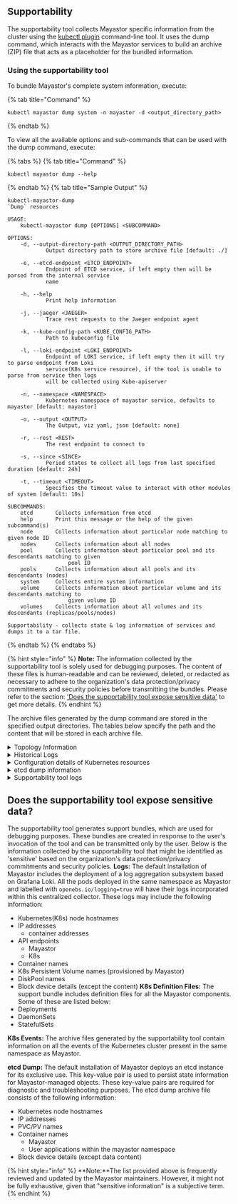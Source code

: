 ## Supportability

The supportability tool collects Mayastor specific information from the cluster using the [kubectl plugin](https://mayastor.gitbook.io/introduction/reference/kubectl-plugin) command-line tool. It uses the dump command, which interacts with the Mayastor services to build an archive (ZIP) file that acts as a placeholder for the bundled information.


### Using the supportability tool

To bundle Mayastor's complete system information, execute:

{% tab title="Command" %}
```text
kubectl mayastor dump system -n mayastor -d <output_directory_path>
```
{% endtab %}

To view all the available options and sub-commands that can be used with the dump command, execute:

{% tabs %}
{% tab title="Command" %}
```text
kubectl mayastor dump --help
```
{% endtab %}
{% tab title="Sample Output" %}
```text
kubectl-mayastor-dump 
`Dump` resources

USAGE:
    kubectl-mayastor dump [OPTIONS] <SUBCOMMAND>

OPTIONS:
    -d, --output-directory-path <OUTPUT_DIRECTORY_PATH>
            Output directory path to store archive file [default: ./]

    -e, --etcd-endpoint <ETCD_ENDPOINT>
            Endpoint of ETCD service, if left empty then will be parsed from the internal service
            name

    -h, --help
            Print help information

    -j, --jaeger <JAEGER>
            Trace rest requests to the Jaeger endpoint agent

    -k, --kube-config-path <KUBE_CONFIG_PATH>
            Path to kubeconfig file

    -l, --loki-endpoint <LOKI_ENDPOINT>
            Endpoint of LOKI service, if left empty then it will try to parse endpoint from Loki
            service(K8s service resource), if the tool is unable to parse from service then logs
            will be collected using Kube-apiserver

    -n, --namespace <NAMESPACE>
            Kubernetes namespace of mayastor service, defaults to mayastor [default: mayastor]

    -o, --output <OUTPUT>
            The Output, viz yaml, json [default: none]

    -r, --rest <REST>
            The rest endpoint to connect to

    -s, --since <SINCE>
            Period states to collect all logs from last specified duration [default: 24h]

    -t, --timeout <TIMEOUT>
            Specifies the timeout value to interact with other modules of system [default: 10s]

SUBCOMMANDS:
    etcd       Collects information from etcd
    help       Print this message or the help of the given subcommand(s)
    node       Collects information about particular node matching to given node ID
    nodes      Collects information about all nodes
    pool       Collects information about particular pool and its descendants matching to given
                   pool ID
    pools      Collects information about all pools and its descendants (nodes)
    system     Collects entire system information
    volume     Collects information about particular volume and its descendants matching to
                   given volume ID
    volumes    Collects information about all volumes and its descendants (replicas/pools/nodes)

Supportability - collects state & log information of services and dumps it to a tar file.
```
{% endtab %}
{% endtabs %}

{% hint style="info" %}
**Note:** The information collected by the supportability tool is solely used for debugging purposes. The content of these files is human-readable and can be reviewed, deleted, or redacted as necessary to adhere to the organization's data protection/privacy commitments and security policies before transmitting the bundles.
Please refer to the section: ['Does the supportability tool expose sensitive data'](https://mayastor.gitbook.io/introduction/v/develop/quickstart/faqs#does-the-supportability-tool-expose-sensitive-data) to get more details.
{% endhint %}


The archive files generated by the dump command are stored in the specified output directories. The tables below specify the path and the content that will be stored in each archive file.


<details>
<summary>Topology Information</summary>
| Folder Path | Mayastor Resource | Node Name |  File Name | Description |
| :--- | :--- | :--- | :--- | :--- |
| ./topology/node | node | node-01 | node-01-topology.json | Topology of node-01(All node topologies will available here) |
| ./topology/pool | pool | pool-01 | pool-01-topology.json | Topology of pool-01 (All pool topologies will available here) |
| ./topology/volume | volume | volume-01 | volume-01-topology.json | Topology information of volume-01 (All volume topologies will available here) |
</details>

<details>
<summary>Historical Logs</summary>
| Folder Path | Host Name(optional) | Component | File Name |
| :--- | :--- | :--- | :--- |
| ./logs/core-agents | - | agent-core | loki-agent-core.log |
| ./logs/rest | - | api-rest | loki-api-rest.log |
| ./logs/csi-controller | - | csi-attacher | loki-csi-attacher.log |
| ./logs/csi-controller | - | csi-controller | loki-csi-controller.log |
| ./logs/csi-controller | - | 	csi-provisioner | loki-csi-provisioner.log |
| ./logs/diskpool-operator | - | operator-diskpool | loki-operator-disk-pool.log |
| ./logs/mayastor| 	node-02 | csi-driver-registrar | node-02-loki-csi-driver-registrar.log |
| ./logs/mayastor | node-01 | csi-node | node-01-loki-csi-node.log |
| ./logs/mayastor | node-01	 | io-engine | node-01-loki-mayastor.log |
| ./logs/blot | node-02 | io-engine | node-02-loki-mayastor.log |
| ./logs/etcd | node-03 | etcd | node-03-loki-etcd.log |
</details> 

<details>
<summary>Configuration details of Kubernetes resources</summary>
| Folder Path | Component | File Name |
| :--- | :--- | :--- |
| ./k8s_resources/configurations/ | agent-core (Deployment) | mayastor-agent-core.yaml |
| ./k8s_resources/configurations/ | api-rest | mayastor-api-rest.yaml |
| ./k8s_resources/configurations/ | csi-controller (Deployment) | mayastor-csi-controller.yaml |
| ./k8s_resources/configurations/ | csi-node(Daemonset) |  mayastor-csi-node.yaml |
| ./k8s_resources/configurations/ | etcd (Statefullset) | mayastor-etcd.yaml |
| ./k8s_resources/configurations/ | loki (Statefullset) | mayastor-loki-yaml |
| ./k8s_resources/configurations/ | operator-diskpool | mayastor-operator-disk-pool.yaml |
| ./k8s_resources/configurations/ | promtail(Daemonset) | mayastor-promtail.yaml |
| ./k8s_resources/configurations/ | io-engine (Daemonset) | io-engine.yaml |
| ./k8s_resources/configurations/ | disk_pools | k8s_diskPools.yaml |
| ./k8s_resources/configurations/ | events | k8s_events.yaml |
| ./k8s_resources/configurations/ | all pods(deployed under the same namespace as Mayastor) | pods.yaml |
</details>

<details>
<summary>etcd dump information</summary>
| Folder Path | Component | File Name |
| :--- | :--- | :--- |
| ./ | etcd | etcd_dump |
</details>

<details>
<summary>Supportability tool logs</summary>
| Folder Path | Component | File Name |
| :--- | :--- | :--- |
| ./ | 	Support-tool | support_tool_logs.log |
</details>

## Does the supportability tool expose sensitive data?

The supportability tool generates support bundles, which are used for debugging purposes. These bundles are created in response to the user's invocation of the tool and can be transmitted only by the user.
Below is the information collected by the supportability tool that might be identified as 'sensitive' based on the organization's data protection/privacy commitments and security policies.
**Logs:**
The default installation of Mayastor includes the deployment of a log aggregation subsystem based on Grafana Loki. All the pods deployed in the same namespace as Mayastor and labelled with `openebs.io/logging=true` will have their logs incorporated within this centralized collector. These logs may include the following information:
- Kubernetes(K8s) node hostnames
- IP addresses
    - container addresses
- API endpoints
    - Mayastor
    - K8s
- Container names
- K8s Persistent Volume names (provisioned by Mayastor)
- DiskPool names
- Block device details (except the content)
 **K8s Definition Files:**
 The support bundle includes definition files for all the Mayastor components. Some of these are listed below:
- Deployments
- DaemonSets
- StatefulSets

**K8s Events:**
The archive files generated by the supportability tool contain information on all the events of the Kubernetes cluster present in the same namespace as Mayastor.

**etcd Dump:**
The default installation of Mayastor deploys an etcd instance for its exclusive use. This key-value pair is used to persist state information for Mayastor-managed objects. These key-value pairs are required for diagnostic and troubleshooting purposes. The etcd dump archive file consists of the following information:
- Kubernetes node hostnames
- IP addresses
- PVC/PV names
- Container names
    - Mayastor
    - User applications within the mayastor namespace
- Block device details (except data content)

{% hint style="info" %}
**Note:**The list provided above is frequently reviewed and updated by the Mayastor maintainers. However, it might not be fully exhaustive, given that "sensitive information" is a subjective term.
{% endhint %}
 